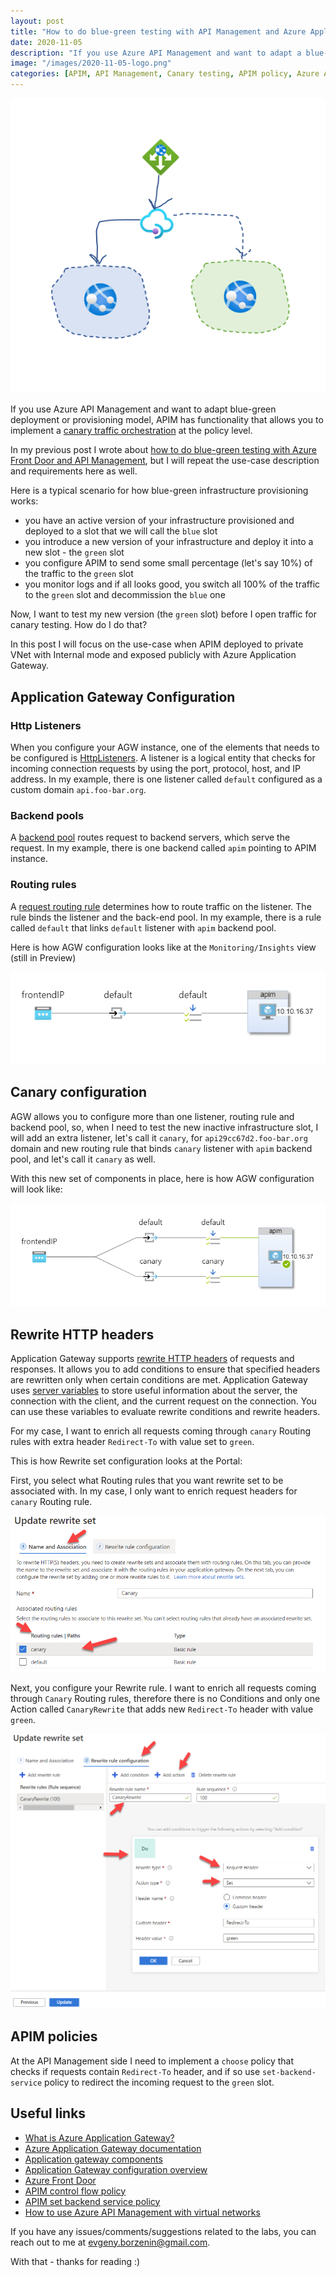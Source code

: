 ```yaml
---
layout: post
title: "How to do blue-green testing with API Management and Azure Application Gateway"
date: 2020-11-05
description: "If you use Azure API Management and want to adapt a blue-green provisioning model, APIM has functionality that allows you to implement a canary traffic orchestration at the policy level. The canary testing model works fine, but sometimes you need to verify your new version of the infrastructure before you open traffic even for canary testing. How do you do this? In this blogpost I show how you can orchestrate your traffic to an inactive version of infrastructure by using API Management in combination with Azure Application Gateway."
image: "/images/2020-11-05-logo.png"
categories: [APIM, API Management, Canary testing, APIM policy, Azure Application Gateway, AGW, IaC, Infrastructure As Code]
---
```


![logo](/images/2020-11-05-logo.png)

If you use Azure API Management and want to adapt blue-green deployment or provisioning model, APIM has functionality that allows you to implement a [canary traffic orchestration](https://borzenin.com/apim-canary-policy/) at the policy level.

In my previous post I wrote about [how to do blue-green testing with Azure Front Door and API Management](https://borzenin.com/blue-green-azure-front-door/), but I will repeat the use-case description and requirements here as well.

Here is a typical scenario for how blue-green infrastructure provisioning works:

* you have an active version of your infrastructure provisioned and deployed to a slot that we will call the `blue` slot
* you introduce a new version of your infrastructure and deploy it into a new slot - the `green` slot
* you configure APIM to send some small percentage (let's say 10%) of the traffic to the `green` slot
* you monitor logs and if all looks good, you switch all 100% of the traffic to the `green` slot and decommission the `blue` one

Now, I want to test my new version (the `green` slot) before I open traffic for canary testing. How do I do that?

In this post I will focus on the use-case when APIM deployed to private VNet with Internal mode and exposed publicly with Azure Application Gateway.

## Application Gateway Configuration

### Http Listeners

When you configure your AGW instance, one of the elements that needs to be configured is [HttpListeners](https://docs.microsoft.com/en-us/azure/application-gateway/configuration-listeners?WT.mc_id=AZ-MVP-5003837). A listener is a logical entity that checks for incoming connection requests by using the port, protocol, host, and IP address. In my example, there is one listener called `default` configured as a custom domain `api.foo-bar.org`.

### Backend pools

A [backend pool](https://docs.microsoft.com/en-us/azure/application-gateway/application-gateway-components?WT.mc_id=AZ-MVP-5003837#backend-pools) routes request to backend servers, which serve the request. In my example, there is one backend called `apim` pointing to APIM instance.

### Routing rules

A [request routing rule](https://docs.microsoft.com/en-us/azure/application-gateway/application-gateway-components?WT.mc_id=AZ-MVP-5003837#request-routing-rules) determines how to route traffic on the listener. The rule binds the listener and the back-end pool. In my example, there is a rule called `default` that links `default` listener with `apim` backend pool.

Here is how AGW configuration looks like at the `Monitoring/Insights` view (still in Preview)

![AGW-default](/images/2020-11-05-AGW-default.png)

## Canary configuration

AGW allows you to configure more than one listener, routing rule and backend pool, so, when I need to test the new inactive infrastructure slot, I will add an extra listener, let's call it `canary`, for `api29cc67d2.foo-bar.org` domain and new routing rule that binds `canary` listener with `apim` backend pool, and let's call it `canary` as well.

With this new set of components in place, here is how AGW configuration will look like:

![AGW-default](/images/2020-11-05-AGW-canary.png)

## Rewrite HTTP headers

Application Gateway supports [rewrite HTTP headers](https://docs.microsoft.com/en-us/azure/application-gateway/rewrite-http-headers-url?WT.mc_id=AZ-MVP-5003837) of requests and responses. It allows you to add conditions to ensure that specified headers are rewritten only when certain conditions are met.
Application Gateway uses [server variables](https://docs.microsoft.com/en-us/azure/application-gateway/rewrite-http-headers-url?WT.mc_id=AZ-MVP-5003837#server-variables) to store useful information about the server, the connection with the client, and the current request on the connection. You can use these variables to evaluate rewrite conditions and rewrite headers.

For my case, I want to enrich all requests coming through `canary` Routing rules with extra header `Redirect-To` with value set to `green`.

This is how Rewrite set configuration looks at the Portal:

First, you select what Routing rules that you want rewrite set to be associated with. In my case, I only want to enrich request headers for `canary` Routing rule.

![portal-01](/images/2020-11-05-portal-1.png)

Next, you configure your Rewrite rule. I want to enrich all requests coming through `Canary` Routing rules, therefore there is no Conditions and only one Action called `CanaryRewrite` that adds new `Redirect-To` header with value `green`.

![portal-01](/images/2020-11-05-portal-2.png)

## APIM policies

At the API Management side I need to implement a `choose` policy that checks if requests contain `Redirect-To` header, and if so use `set-backend-service` policy to redirect the incoming request to the `green` slot.  

## Useful links

* [What is Azure Application Gateway?](https://docs.microsoft.com/en-us/azure/application-gateway/overview?WT.mc_id=AZ-MVP-5003837)
* [Azure Application Gateway documentation](https://docs.microsoft.com/en-us/azure/application-gateway/?WT.mc_id=AZ-MVP-5003837)
* [Application gateway components](https://docs.microsoft.com/en-us/azure/application-gateway/application-gateway-components?WT.mc_id=AZ-MVP-5003837)
* [Application Gateway configuration overview](https://docs.microsoft.com/en-us/azure/application-gateway/configuration-overview?WT.mc_id=AZ-MVP-5003837)
* [Azure Front Door](https://azure.microsoft.com/en-us/services/frontdoor/?WT.mc_id=AZ-MVP-5003837#overview)
* [APIM control flow policy](https://docs.microsoft.com/en-us/azure/api-management/api-management-advanced-policies?WT.mc_id=AZ-MVP-5003837#choose)
* [APIM set backend service policy](https://docs.microsoft.com/en-us/azure/api-management/api-management-transformation-policies?WT.mc_id=AZ-MVP-5003837#SetBackendService)
* [How to use Azure API Management with virtual networks](https://docs.microsoft.com/en-us/azure/api-management/api-management-using-with-vnet?WT.mc_id=AZ-MVP-5003837)

If you have any issues/comments/suggestions related to the labs, you can reach out to me at evgeny.borzenin@gmail.com.

With that - thanks for reading :)
